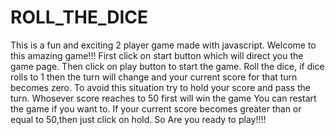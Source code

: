 # ROLL_THE_DICE
This is a fun and exciting 2 player game made with javascript.
Welcome to this amazing game!!!
First click on start button which will direct you the game page.
Then click on play button to start the game.
Roll the dice, if dice rolls to 1 then the turn will change and your current score for that turn becomes zero.
To avoid this situation try to hold your score and pass the turn.
Whosever score reaches to 50 first will win the game
You can restart the game if you want to.
If your current score becomes greater than or equal to 50,then just click on hold.
So Are you ready to play!!!!
